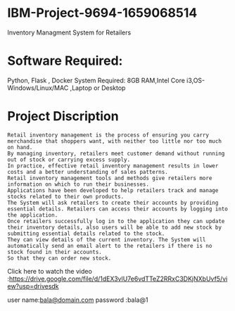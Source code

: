 # IBM-Project-9694-1659068514
  Inventory Managment System for Retailers



# Software Required:
  Python, Flask , Docker
  System Required:
  8GB RAM,Intel Core i3,OS-Windows/Linux/MAC ,Laptop or Desktop
# Project Discription

    Retail inventory management is the process of ensuring you carry merchandise that shoppers want, with neither too little nor too much on hand.
    By managing inventory, retailers meet customer demand without running out of stock or carrying excess supply. 
    In practice, effective retail inventory management results in lower costs and a better understanding of sales patterns.
    Retail inventory management tools and methods give retailers more information on which to run their businesses.
    Applications have been developed to help retailers track and manage stocks related to their own products.
    The System will ask retailers to create their accounts by providing essential details. Retailers can access their accounts by logging into the application.
    Once retailers successfully log in to the application they can update their inventory details, also users will be able to add new stock by submitting essential details related to the stock.
    They can view details of the current inventory. The System will automatically send an email alert to the retailers if there is no stock found in their accounts.
    So that they can order new stock.
    

Click here to watch the video   :https://drive.google.com/file/d/1dEX3vlU7e6vdTTeZ2RRxC3DKjNXbUvf5/view?usp=drivesdk

user name:bala@domain.com
password :bala@1

